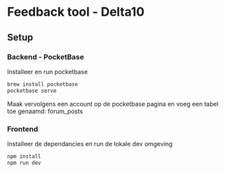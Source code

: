 # Feedback tool - Delta10
## Setup

### Backend - PocketBase
Installeer en run pocketbase
```sh
brew install pocketbase
pocketbase serve
```
Maak vervolgens een account op de pocketbase pagina en voeg een tabel toe genaamd: forum_posts


### Frontend
Installeer de dependancies en run de lokale dev omgeving
```sh
npm install
npm run dev
```


